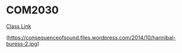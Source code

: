 # COM2030
[Class Link](http://vanhoesenj.github.io/data.html)

(https://consequenceofsound.files.wordpress.com/2014/10/hannibal-buress-2.jpg)
